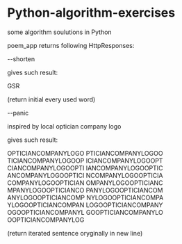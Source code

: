 # Python-algorithm-exercises
some algorithm soulutions in Python

poem_app returns following HttpResponses:



--shorten

gives such result:

GSR

(return initial every used word)



--panic

inspired by local optician company logo

gives such result:

OPTICIANCOMPANYLOGO
PTICIANCOMPANYLOGOO
TICIANCOMPANYLOGOOP
ICIANCOMPANYLOGOOPT
CIANCOMPANYLOGOOPTI
IANCOMPANYLOGOOPTIC
ANCOMPANYLOGOOPTICI
NCOMPANYLOGOOPTICIA
COMPANYLOGOOPTICIAN
OMPANYLOGOOPTICIANC
MPANYLOGOOPTICIANCO
PANYLOGOOPTICIANCOM
ANYLOGOOPTICIANCOMP
NYLOGOOPTICIANCOMPA
YLOGOOPTICIANCOMPAN
LOGOOPTICIANCOMPANY
OGOOPTICIANCOMPANYL
GOOPTICIANCOMPANYLO
OOPTICIANCOMPANYLOG

(return iterated sentence oryginally in new line)

